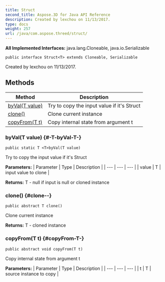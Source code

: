 ```yaml
---
title: Struct
second_title: Aspose.3D for Java API Reference
description: Created by lexchou on 11/13/2017.
type: docs
weight: 257
url: /java/com.aspose.threed/struct/
---
```


**All Implemented Interfaces:**
java.lang.Cloneable, java.io.Serializable
```
public interface Struct<T> extends Cloneable, Serializable
```

Created by lexchou on 11/13/2017.
## Methods

| Method | Description |
| --- | --- |
| [<T>byVal(T value)](#-T-byVal-T-) | Try to copy the input value if it's Struct |
| [clone()](#clone--) | Clone current instance |
| [copyFrom(T t)](#copyFrom-T-) | Copy internal state from argument t |
### <T>byVal(T value) {#-T-byVal-T-}
```
public static T <T>byVal(T value)
```


Try to copy the input value if it's Struct

**Parameters:**
| Parameter | Type | Description |
| --- | --- | --- |
| value | T | input value to clone |

**Returns:**
T - null if input is null or cloned instance
### clone() {#clone--}
```
public abstract T clone()
```


Clone current instance

**Returns:**
T - cloned instance
### copyFrom(T t) {#copyFrom-T-}
```
public abstract void copyFrom(T t)
```


Copy internal state from argument t

**Parameters:**
| Parameter | Type | Description |
| --- | --- | --- |
| t | T | source instance to copy |

